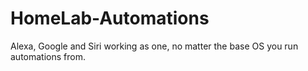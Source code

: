 # HomeLab-Automations
Alexa, Google and Siri working as one, no matter the base OS you run automations from.
